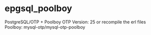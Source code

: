 # epgsql_poolboy
PostgreSQL/OTP + Poolboy
OTP Version: 25 or recompile the erl files
Poolboy: mysql-otp/mysql-otp-poolboy
